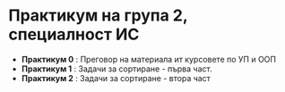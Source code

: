 # Практикум на група 2, специалност ИС
- **Практикум 0** : Преговор на материала ит курсовете по УП и ООП
- **Практикум 1** : Задачи за сортиране - първа част.
- **Практикум 2** : Задачи за сортиране - втора част